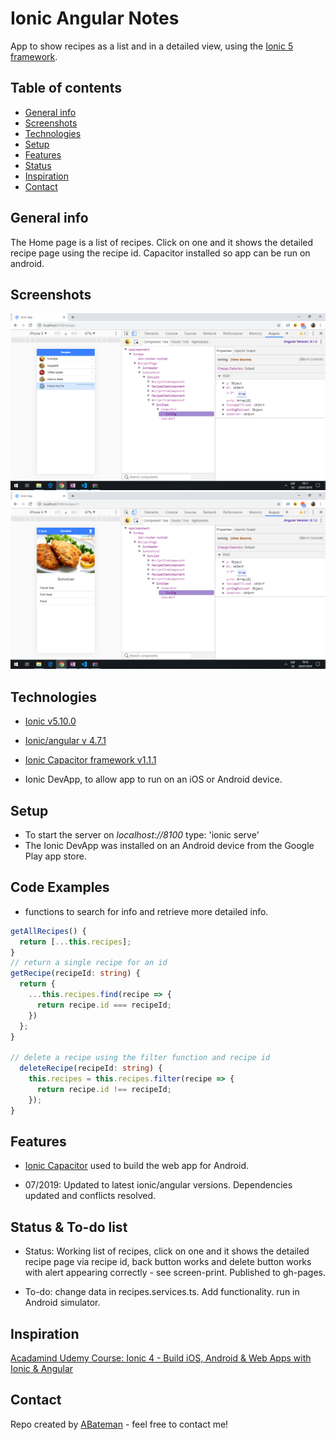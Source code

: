 # Ionic Angular Notes

App to show recipes as a list and in a detailed view, using the [Ionic 5 framework](https://ionicframework.com/docs).

## Table of contents

* [General info](#general-info)
* [Screenshots](#screenshots)
* [Technologies](#technologies)
* [Setup](#setup)
* [Features](#features)
* [Status](#status)
* [Inspiration](#inspiration)
* [Contact](#contact)

## General info

The Home page is a list of recipes. Click on one and it shows the detailed recipe page using the recipe id. Capacitor installed so app can be run on android.

## Screenshots

![Recipe List](./img/recipe-list.png)
![Recipe Detail Page](./img/recipe-detail.png)

## Technologies

* [Ionic v5.10.0](https://ionicframework.com/)

* [Ionic/angular v 4.7.1](https://ionicframework.com/)

* [Ionic Capacitor framework v1.1.1](https://capacitor.ionicframework.com/)

* Ionic DevApp, to allow app to run on an iOS or Android device.

## Setup

* To start the server on _localhost://8100_ type: 'ionic serve'
* The Ionic DevApp was installed on an Android device from the Google Play app store.

## Code Examples

* functions to search for info and retrieve more detailed info.

```typescript
getAllRecipes() {
  return [...this.recipes];
}
// return a single recipe for an id
getRecipe(recipeId: string) {
  return {
    ...this.recipes.find(recipe => {
      return recipe.id === recipeId;
    })
  };
}

// delete a recipe using the filter function and recipe id
  deleteRecipe(recipeId: string) {
    this.recipes = this.recipes.filter(recipe => {
      return recipe.id !== recipeId;
    });
}
```

## Features

* [Ionic Capacitor](https://capacitor.ionicframework.com/) used to build the web app for Android.

* 07/2019: Updated to latest ionic/angular versions. Dependencies updated and conflicts resolved.

## Status & To-do list

* Status: Working list of recipes, click on one and it shows the detailed recipe page via recipe id, back button works and delete button works with alert appearing correctly - see screen-print. Published to gh-pages.

* To-do: change data in recipes.services.ts. Add functionality. run in Android simulator.

## Inspiration

[Acadamind Udemy Course: Ionic 4 - Build iOS, Android & Web Apps with Ionic & Angular](https://www.udemy.com/ionic-2-the-practical-guide-to-building-ios-android-apps/)

## Contact

Repo created by [ABateman](https://www.andrewbateman.org) - feel free to contact me!
